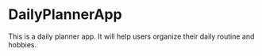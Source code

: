 # DailyPlannerApp
This is a daily planner app. It will help users organize their daily routine and hobbies. 
